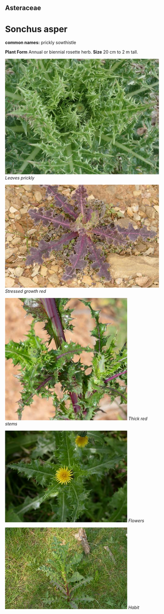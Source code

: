 ## Asteraceae
# Sonchus asper
**common names:** prickly sowthistle

**Plant Form** Annual or biennial rosette herb. **Size** 20 cm to 2 m tall.


![Leaves prickly](1530_PA121641.jpg)
 *Leaves prickly* 

![Stressed growth red](95832_P7130061.jpg)
 *Stressed growth red* 

![Thick red stems](63772_DSC_7490.jpg)
 *Thick red stems* 

![Flowers](21222_Sonchus-asper12.jpg)
 *Flowers* 

![Habit](2179_P6840350.jpg)
 *Habit* 

